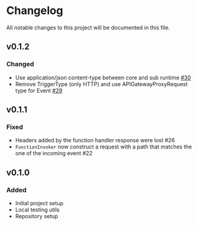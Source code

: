 # Changelog

All notable changes to this project will be documented in this file.

<!-- The format is based on [Keep a Changelog](https://keepachangelog.com/en/1.0.0/),
and this project adheres to [Semantic Versioning](https://semver.org/spec/v2.0.0.html). -->

## v0.1.2

### Changed

- Use application/json content-type between core and sub runtime [#30](https://github.com/scaleway/serverless-functions-go/pull/30)
- Remove TriggerType (only HTTP) and use APIGatewayProxyRequest type for Event [#29](https://github.com/scaleway/serverless-functions-go/pull/29)

## v0.1.1

### Fixed

- Headers added by the function handler response were lost #26
- `FunctionInvoker` now construct a request with a path that matches the one of the incoming event #22

## v0.1.0

### Added

- Initial project setup
- Local testing utils
- Repository setup